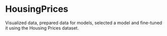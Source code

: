 # HousingPrices
Visualized data, prepared data for models, selected a model and fine-tuned it using the Housing  Prices dataset.
